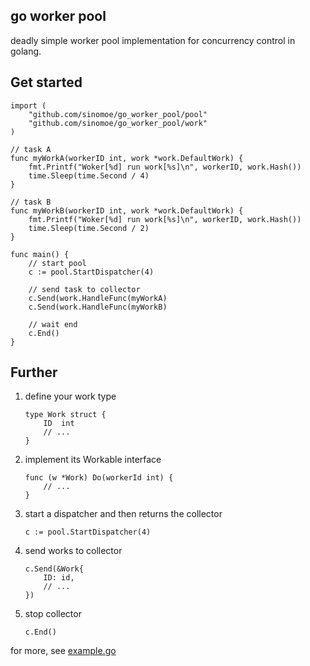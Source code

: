 ## go worker pool

deadly simple worker pool implementation for concurrency control in golang.

## Get started

```golang
import (
	"github.com/sinomoe/go_worker_pool/pool"
	"github.com/sinomoe/go_worker_pool/work"
)

// task A
func myWorkA(workerID int, work *work.DefaultWork) {
    fmt.Printf("Woker[%d] run work[%s]\n", workerID, work.Hash())
    time.Sleep(time.Second / 4)
}

// task B
func myWorkB(workerID int, work *work.DefaultWork) {
    fmt.Printf("Woker[%d] run work[%s]\n", workerID, work.Hash())
    time.Sleep(time.Second / 2)
}

func main() {
    // start pool 
    c := pool.StartDispatcher(4)
    
    // send task to collector
    c.Send(work.HandleFunc(myWorkA)
    c.Send(work.HandleFunc(myWorkB)
    
    // wait end
    c.End()
}
```

## Further

1. define your work type

    ```golang
    type Work struct {
        ID  int
        // ...
    }
    ```

2. implement its Workable interface

    ```golang
    func (w *Work) Do(workerId int) {
        // ...
    }
    ```

3. start a dispatcher and then returns the collector

    ```golang
    c := pool.StartDispatcher(4)
    ```

4. send works to collector

    ```golang
    c.Send(&Work{
        ID: id,
        // ...
    })
    ```

5. stop collector

    ```golang
    c.End()
    ```

for more, see [example.go](example.go)